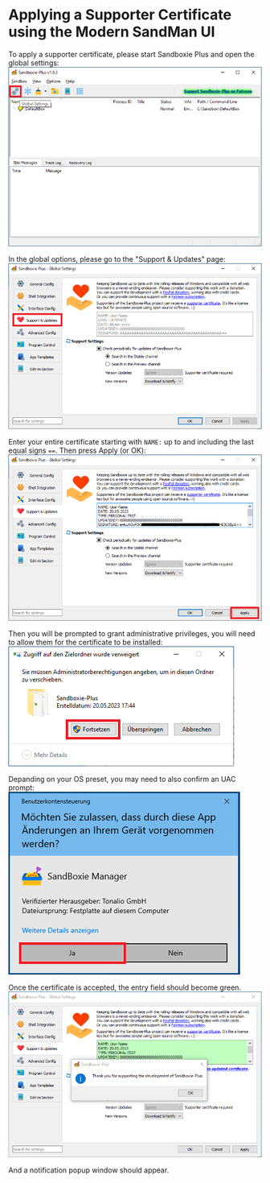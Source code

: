 # Applying a Supporter Certificate using the Modern SandMan UI

To apply a supporter certificate, please start Sandboxie Plus and open the global settings:
![](../Media/PlusCert1.png)

In the global options, please go to the "Support & Updates" page:
![](../Media/PlusCert2.png)

Enter your entire certificate starting with `NAME:` up to and including the last equal signs `==`.
Then press Apply (or OK):
![](../Media/PlusCert3b.png)

Then you will be prompted to grant administrative privileges, you will need to allow them for the certificate to be installed:
![](../Media/PlusCert4.png)

Depanding on your OS preset, you may need to also confirm an UAC prompt:
![](../Media/PlusCert5b.png)

Once the certificate is accepted, the entry field should become green.
![](../Media/PlusCert6.png)

And a notification popup window should appear.

